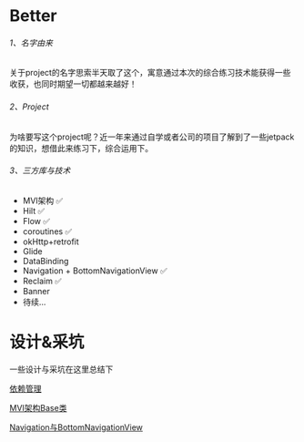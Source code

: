 # Better

###### 1、名字由来

关于project的名字思索半天取了这个，寓意通过本次的综合练习技术能获得一些收获，也同时期望一切都越来越好！

###### 2、Project

为啥要写这个project呢？近一年来通过自学或者公司的项目了解到了一些jetpack的知识，想借此来练习下，综合运用下。

###### 3、三方库与技术

- MVI架构 ✅
- Hilt ✅
- Flow ✅
- coroutines ✅
- okHttp+retrofit
- Glide
- DataBinding
- Navigation + BottomNavigationView ✅
- Reclaim ✅
- Banner 
- 待续...

# 设计&采坑

一些设计与采坑在这里总结下

[依赖管理](./mds/1、依赖管理.md)

[MVI架构Base类](./mds/2、MVI架构Base类.md)

[Navigation与BottomNavigationView](./mds/3、Navigation与BottomNavigationView.md)




















